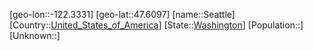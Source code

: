 ﻿---
location: [47.6097,-122.3331]
type: City
tags:
- geo/City


SpocWebEntityId: 139694
isDeleted: false
confidential: public

---
[geo-lon::-122.3331]
[geo-lat::47.6097]
[name::Seattle]
[Country::[United_States_of_America](geo/Continent/North-America/United_States_of_America.md)]
[State::[Washington](geo/Continent/North-America/United_States_of_America/Washington.md)]
[Population::]
[Unknown::]

